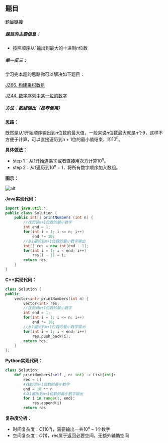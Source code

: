 ## 题目
[题目链接](https://www.nowcoder.com/practice/4436c93e568c48f6b28ff436173b997f?tpId=196&tqId=2273153&sourceUrl=/exam/oj&channenl=wgithub&fromPut=wgithub)

##### 题目的主要信息：

- 按照顺序从1输出到最大的十进制$n$位数

##### 举一反三：

学习完本题的思路你可以解决如下题目：

[JZ66. 构建乘积数组](https://www.nowcoder.com/practice/94a4d381a68b47b7a8bed86f2975db46?tpId=13&tqId=23445)

[JZ44. 数字序列中某一位的数字](https://www.nowcoder.com/practice/29311ff7404d44e0b07077f4201418f5?tpId=13&tqId=2285751)

##### 方法：数组输出（推荐使用）

**思路：**

既然是从1开始顺序输出到$n$位数的最大值，一般来说$n$位数最大就是$n$个9，这样不方便于计算，可以直接遍历到$n+1$位的最小值结束，即$10^n$。

**具体做法：**

- step 1：从1开始连乘10或者直接用次方计算$10^n$。
- step 2：从1遍历到$10^n-1$，将所有数字顺序加入数组。

**图示：**

![alt](https://uploadfiles.nowcoder.com/images/20220420/397721558_1650444352108/7BF83A1C7FC64C88210E25B46AE5DF46)

**Java实现代码：**
```java
import java.util.*;
public class Solution {
    public int[] printNumbers (int n) {
        //找到该n+1位数的最小数字
        int end = 1;
        for(int i = 1; i <= n; i++)
            end *= 10;
        //从1遍历到n+1位数的最小数字输出
        int[] res = new int[end - 1];
        for(int i = 1; i < end; i++)
            res[i - 1] = i;
        return res;
    }
}
```
**C++实现代码：**
```cpp
class Solution {
public:
    vector<int> printNumbers(int n) {
        vector<int> res;
        //找到该n+1位数的最小数字
        int end = 1;
        for(int i = 1; i <= n; i++)
            end *= 10;
        //从1遍历到n+1位数的最小数字输出
        for(int i = 1; i < end; i++)
            res.push_back(i);
        return res;
    }
};
```
**Python实现代码：**
```python
class Solution:
    def printNumbers(self , n: int) -> List[int]:
        res = []
        #找到该n+1位数的最小数字
        end = 10 ** n
        #从1遍历到n+1位数的最小数字输出
        for i in range(1, end):
            res.append(i)
        return res
```
**复杂度分析：**
- 时间复杂度：$O(10^n)$，需要输出一共$10^n-1$个数字
- 空间复杂度：$O(1)$，res属于返回必要空间，无额外辅助空间